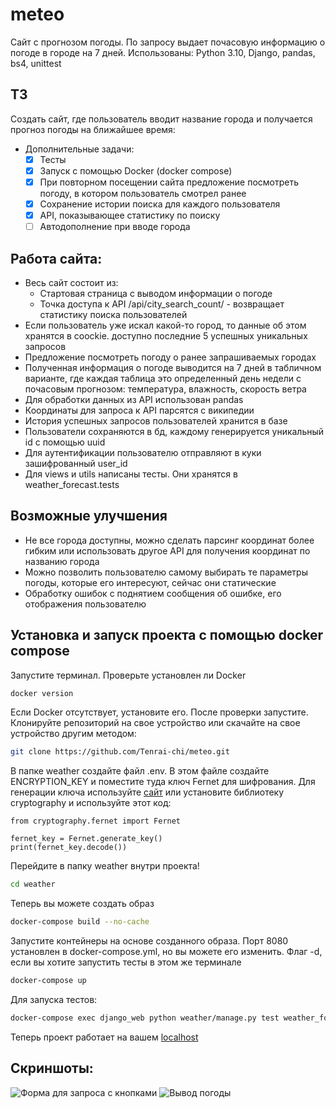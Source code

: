 # meteo
Сайт с прогнозом погоды. По запросу выдает почасовую информацию о погоде в городе на 7 дней. Использованы: Python 3.10, Django, pandas, bs4, unittest

## ТЗ
Создать сайт, где пользователь вводит название города и получается прогноз погоды на ближайшее время:
* Дополнительные задачи:
    - [x] Тесты
    - [x] Запуск с помощью Docker (docker compose)
    - [x] При повторном посещении сайта предложение посмотреть погоду, в котором пользователь смотрел ранее
    - [x] Сохранение истории поиска для каждого пользователя
    - [x] API, показывающее статистику по поиску
    - [ ] Автодополнение при вводе города
## Работа сайта:
  * Весь сайт состоит из:
    - Стартовая страница с выводом информации о погоде
    - Точка доступа к API /api/city_search_count/ - возвращает статистику поиска пользователей
  * Если пользователь уже искал какой-то город, то данные об этом хранятся в coockie. доступно последние 5 успешных уникальных запросов
  * Предложение посмотреть погоду о ранее запрашиваемых городах
  * Полученная информация о погоде выводится на 7 дней в табличном варианте, где каждая таблица это определенный день недели с почасовым прогнозом: температура, влажность, скорость ветра
  * Для обработки данных из API использован pandas
  * Координаты для запроса к API парсятся с википедии
  * История успешных запросов пользователей хранится в базе
  * Пользователи сохраняются в бд, каждому генерируется уникальный id с помощью uuid
  * Для аутентификации пользователю отправляют в куки зашифрованный user_id
  * Для views и utils написаны тесты. Они хранятся в weather_forecast.tests
## Возможные улучшения
  * Не все города доступны, можно сделать парсинг координат более гибким или использовать другое API для получения координат по названию города
  * Можно позволить пользователю самому выбирать те параметры погоды, которые его интересуют, сейчас они статические
  * Обработку ошибок с поднятием сообщения об ошибке, его отображения пользователю
## Установка и запуск проекта с помощью docker compose
  Запустите терминал. Проверьте установлен ли Docker
```bash
docker version
```
Если Docker отсутствует, установите его. После проверки запустите.
Клонируйте репозиторий на свое устройство или скачайте на свое устройство другим методом:
```bash
git clone https://github.com/Tenrai-chi/meteo.git
```
В папке weather создайте файл .env. В этом файле создайте ENCRYPTION_KEY и поместите туда ключ Fernet для шифрования.
Для генерации ключа используйте [сайт](https://fernetkeygen.com/) или установите библиотеку cryptography и используйте этот код:
```
from cryptography.fernet import Fernet

fernet_key = Fernet.generate_key()
print(fernet_key.decode())
```
Перейдите в папку weather внутри проекта!
```bash
cd weather
```
Теперь вы можете создать образ
```bash
docker-compose build --no-cache
```
Запустите контейнеры на основе созданного образа. Порт 8080 установлен в docker-compose.yml, но вы можете его изменить.
Флаг -d, если вы хотите запустить тесты в этом же терминале
```bash
docker-compose up
```
Для запуска тестов:
```bash
docker-compose exec django_web python weather/manage.py test weather_forecast.tests
```

Теперь проект работает на вашем [localhost](http://127.0.0.1:8080/)
## Скриншоты:
![Форма для запроса с кнопками](https://github.com/user-attachments/assets/9d74fcf8-79c9-4fcf-be16-49cefab1ef9d)
![Вывод погоды](https://github.com/user-attachments/assets/ac86b91f-3284-4557-a0eb-3e9c28eb3610)
